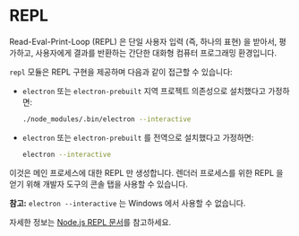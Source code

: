 # REPL

Read-Eval-Print-Loop (REPL) 은 단일 사용자 입력 (즉, 하나의 표현) 을 받아서,
평가하고, 사용자에게 결과를 반환하는 간단한 대화형 컴퓨터 프로그래밍 환경입니다.

`repl` 모듈은 REPL 구현을 제공하며 다음과 같이 접근할 수 있습니다:

* `electron` 또는 `electron-prebuilt` 지역 프로젝트 의존성으로 설치했다고
  가정하면:

  ```sh
  ./node_modules/.bin/electron --interactive
  ```
* `electron` 또는 `electron-prebuilt` 를 전역으로 설치했다고 가정하면:

  ```sh
  electron --interactive
  ```

이것은 메인 프로세스에 대한 REPL 만 생성합니다. 렌더러 프로세스를 위한 REPL 을
얻기 위해 개발자 도구의 콘솔 탭을 사용할 수 있습니다.

**참고:** `electron --interactive` 는 Windows 에서 사용할 수 없습니다.

자세한 정보는 [Node.js REPL 문서](https://nodejs.org/dist/latest/docs/api/repl.html)를
참고하세요.
